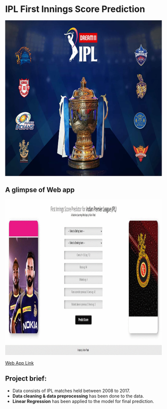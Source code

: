 # IPL First Innings Score Prediction

<img src="https://github.com/vishvpatel-97/IPL_Score_prediction/blob/master/static/IPL.webp" width=600, height=500>

## A glimpse of Web app

<img src="https://github.com/vishvpatel-97/IPL_Score_prediction/blob/master/static/IPL%20(3).gif" width=600, height=500>

[Web App Link](https://vishviplscoreprediction.herokuapp.com/)

## Project brief:

- Data consists of IPL matches held between 2008 to 2017.
- **Data cleaning & data preprocessing** has been done to the data.
- **Linear Regression** has been applied to the model for final prediction.


